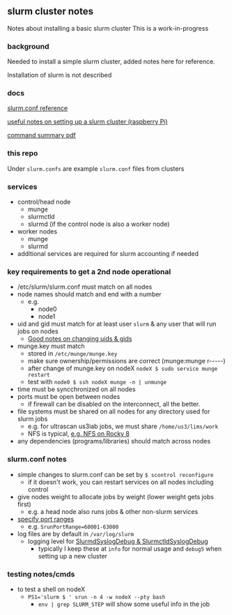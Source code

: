 ## slurm cluster notes
Notes about installing a basic slurm cluster
This is a work-in-progress

### background

Needed to install a simple slurm cluster, added notes here for reference.

Installation of slurm is not described

### docs

[slurm.conf reference](https://slurm.schedmd.com/slurm.conf.html)

[useful notes on setting up a slurm cluster (raspberry Pi)](https://glmdev.medium.com/building-a-raspberry-pi-cluster-784f0df9afbd)

[command summary pdf](https://slurm.schedmd.com/pdfs/summary.pdf)

### this repo

Under `slurm.confs` are example `slurm.conf` files from clusters

### services
 * control/head node
   * munge
   * slurmctld
   * slurmd (if the control node is also a worker node)
 * worker nodes
   * munge
   * slurmd
 * additional services are required for slurm accounting if needed
 
### key requirements to get a 2nd node operational

* /etc/slurm/slurm.conf must match on all nodes
* node names should match and end with a number
  * e.g.
    * node0
    * node1
* uid and gid must match for at least user `slurm` & any user that will run jobs on nodes
  * [Good notes on changing uids & gids](https://www.thegeekdiary.com/how-to-correctly-change-the-uid-and-gid-of-a-user-group-in-linux/)
* munge.key must match
  * stored in `/etc/munge/munge.key`
  * make sure ownership/permissions are correct (munge:munge r-----)
  * after change of munge.key on nodeX `nodeX $ sudo service munge restart`
  * test with `node0 $ ssh nodeX munge -n | unmunge`
* time must be syncchronized on all nodes
* ports must be open between nodes
  * if firewall can be disabled on the interconnect, all the better.
* file systems must be shared on all nodes for any directory used for slurm jobs
  * e.g. for ultrascan us3iab jobs, we must share `/home/us3/lims/work`
  * NFS is typical, [e.g. NFS on Rocky 8](https://www.howtoforge.com/how-to-set-up-an-nfs-mount-on-rocky-linux-8/)
* any dependencies (programs/libraries) should match across nodes

### slurm.conf notes
 * simple changes to slurm.conf can be set by `$ scontrol reconfigure`
   * if it doesn't work, you can restart services on all nodes including control
 * give nodes weight to allocate jobs by weight (lower weight gets jobs first)
   * e.g. a head node also runs jobs & other non-slurm services
 * [specify port ranges](https://slurm.schedmd.com/slurm.conf.html#OPT_SrunPortRange)
   * e.g. `SrunPortRange=60001-63000`
 * log files are by default in `/var/log/slurm`
   * logging level for [SlurmdSyslogDebug & SlurmctldSyslogDebug](https://slurm.schedmd.com/slurm.conf.html#OPT_SlurmctldSyslogDebug)
     * typically I keep these at `info` for normal usage and `debug5` when setting up a new cluster

### testing notes/cmds
 * to test a shell on nodeX
   * `PS1='slurm $ ' srun -n 4 -w nodeX --pty bash`
     * `env | grep SLURM_STEP` will show some useful info in the job
     
